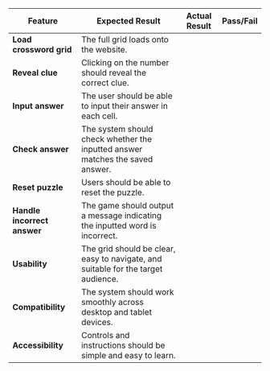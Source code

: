 | **Feature**              | **Expected Result**                                                                 | **Actual Result** | **Pass/Fail** |
|---------------------------|--------------------------------------------------------------------------------------|-------------------|---------------|
| **Load crossword grid**   | The full grid loads onto the website.                                                |               |
| **Reveal clue**           | Clicking on the number should reveal the correct clue.                              |                   |               |
| **Input answer**          | The user should be able to input their answer in each cell.                         |                   |               |
| **Check answer**          | The system should check whether the inputted answer matches the saved answer.       |                   |               |
| **Reset puzzle**          | Users should be able to reset the puzzle.                                           |                   |               |
| **Handle incorrect answer** | The game should output a message indicating the inputted word is incorrect.       |                   |               |
| **Usability**             | The grid should be clear, easy to navigate, and suitable for the target audience.   |                   |               |
| **Compatibility**         | The system should work smoothly across desktop and tablet devices.                  |                   |               |
| **Accessibility**         | Controls and instructions should be simple and easy to learn.                       |                   |               |
